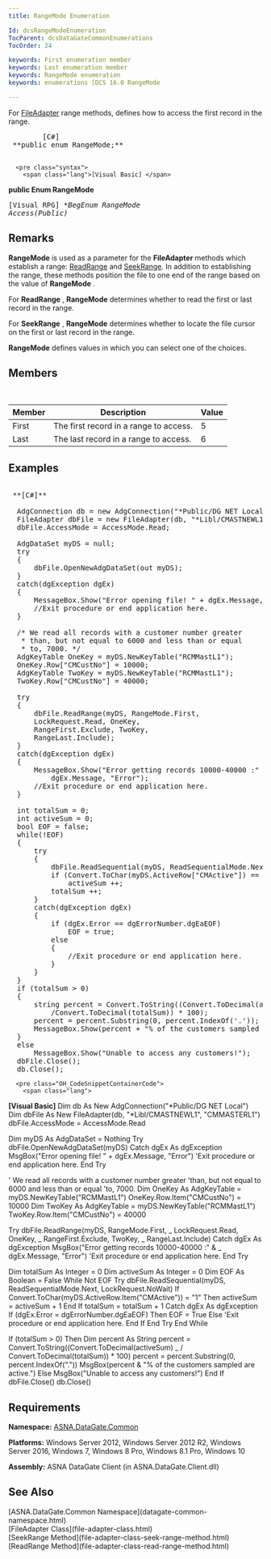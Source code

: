 ```yaml
---
title: RangeMode Enumeration

Id: dcsRangeModeEnumeration
TocParent: dcsDataGateCommonEnumerations
TocOrder: 24

keywords: First enumeration member
keywords: Last enumeration member
keywords: RangeMode enumeration
keywords: enumerations [DCS 16.0 RangeMode

---
```


For [FileAdapter](file-adapter-class.html) range methods, defines how to access the first record in the range.
<pre class="syntax">
        <span class="lang">[C#]</span>
 **public enum RangeMode;** 
      </pre>
      <pre class="syntax">
        <span class="lang">[Visual Basic] </span>
 **public Enum RangeMode** 
      </pre>
      <pre class="syntax">
        <span class="lang">[Visual RPG]</span>
 **BegEnum RangeMode Access(*Public)** 
      </pre>

## Remarks

<span> **RangeMode** </span> is used as a parameter for the **FileAdapter** methods which establish a range: [ReadRange](file-adapter-class-read-range-method.html) and [SeekRange](file-adapter-class-seek-range-method.html). In addition to establishing the range, these methods position the file to one end of the range based on the value of <span> **RangeMode** </span>.

For <span> **ReadRange** </span>, **RangeMode** determines whether to read the first or last record in the range.

For <span> **SeekRange** </span>, **RangeMode** determines whether to locate the file cursor on the first or last record in the range.

<span> **RangeMode** </span> defines values in which you can select one of the choices.
## Members

<br />



| Member | Description | Value |
| ---- | ---- | ---- |
| First | The first record in a range to access. | 5 |
| Last | The last record in a range to access. | 6 |



## Examples

<pre class="OH_CodeSnippetContainerCode">
        <span class="lang">
 **[C#]** 
        </span>
  AdgConnection db = new AdgConnection("*Public/DG NET Local");
  FileAdapter dbFile = new FileAdapter(db, "*Libl/CMASTNEWL1", "CMMASTERL1");
  dbFile.AccessMode = AccessMode.Read;

  AdgDataSet myDS = null;
  try
  {
      dbFile.OpenNewAdgDataSet(out myDS);
  }
  catch(dgException dgEx)
  {
      MessageBox.Show("Error opening file! " + dgEx.Message, "Error");
      //Exit procedure or end application here.
  }

  /* We read all records with a customer number greater
   * than, but not equal to 6000 and less than or equal
   * to, 7000. */
  AdgKeyTable OneKey = myDS.NewKeyTable("RCMMastL1");
  OneKey.Row["CMCustNo"] = 10000;
  AdgKeyTable TwoKey = myDS.NewKeyTable("RCMMastL1");
  TwoKey.Row["CMCustNo"] = 40000;

  try
  {
      dbFile.ReadRange(myDS, RangeMode.First, 
      LockRequest.Read, OneKey, 
      RangeFirst.Exclude, TwoKey,
      RangeLast.Include);
  }
  catch(dgException dgEx)
  {
      MessageBox.Show("Error getting records 10000-40000 :" +
          dgEx.Message, "Error");
      //Exit procedure or end application here.
  }

  int totalSum = 0;
  int activeSum = 0;
  bool EOF = false;
  while(!EOF)
  {
      try
      {
          dbFile.ReadSequential(myDS, ReadSequentialMode.Next, LockRequest.NoWait);
          if (Convert.ToChar(myDS.ActiveRow["CMActive"]) == '1')
              activeSum ++;
          totalSum ++;
      }
      catch(dgException dgEx)
      {
          if (dgEx.Error == dgErrorNumber.dgEaEOF)
              EOF = true;
          else
          {
              //Exit procedure or end application here.
          }
      }
  }
  if (totalSum &gt; 0)
  {
      string percent = Convert.ToString((Convert.ToDecimal(activeSum)
          /Convert.ToDecimal(totalSum)) * 100);
      percent = percent.Substring(0, percent.IndexOf('.'));
      MessageBox.Show(percent + "% of the customers sampled are active.");
  }
  else
      MessageBox.Show("Unable to access any customers!");
  dbFile.Close();
  db.Close(); </pre>
      <pre class="OH_CodeSnippetContainerCode">
        <span class="lang">
 **[Visual Basic]** 
        </span>
  Dim db As New AdgConnection("*Public/DG NET Local")
  Dim dbFile As New FileAdapter(db, "*Libl/CMASTNEWL1", "CMMASTERL1")
  dbFile.AccessMode = AccessMode.Read

  Dim myDS As AdgDataSet = Nothing
  Try
      dbFile.OpenNewAdgDataSet(myDS)
  Catch dgEx As dgException
      MsgBox("Error opening file! " + dgEx.Message, "Error")
      'Exit procedure or end application here.
  End Try

  ' We read all records with a customer number greater
  'than, but not equal to 6000 and less than or equal
  'to, 7000. 
  Dim OneKey As AdgKeyTable = myDS.NewKeyTable("RCMMastL1")
  OneKey.Row.Item("CMCustNo") = 10000
  Dim TwoKey As AdgKeyTable = myDS.NewKeyTable("RCMMastL1")
  TwoKey.Row.Item("CMCustNo") = 40000

  Try
      dbFile.ReadRange(myDS, RangeMode.First, _
          LockRequest.Read, OneKey, _
          RangeFirst.Exclude, TwoKey, _
          RangeLast.Include)
  Catch dgEx As dgException
      MsgBox("Error getting records 10000-40000 :" &amp; _
          dgEx.Message, "Error")
      'Exit procedure or end application here.
  End Try

  Dim totalSum As Integer = 0
  Dim activeSum As Integer = 0
  Dim EOF As Boolean = False
  While Not EOF
      Try
          dbFile.ReadSequential(myDS, ReadSequentialMode.Next, LockRequest.NoWait)
          If Convert.ToChar(myDS.ActiveRow.Item("CMActive")) = "1" Then
             activeSum = activeSum + 1
          End If
          totalSum = totalSum + 1
      Catch dgEx As dgException
          If (dgEx.Error = dgErrorNumber.dgEaEOF) Then
              EOF = True
          Else
              'Exit procedure or end application here.
          End If
      End Try
  End While

  If (totalSum &gt; 0) Then
      Dim percent As String
      percent = Convert.ToString((Convert.ToDecimal(activeSum) _
           / Convert.ToDecimal(totalSum)) * 100)
      percent = percent.Substring(0, percent.IndexOf("."))
      MsgBox(percent &amp; "% of the customers sampled are active.")
  Else
      MsgBox("Unable to access any customers!")
  End If
  dbFile.Close()
  db.Close()</pre>

## Requirements

**Namespace:** [ASNA.DataGate.Common](datagate-common-namespace.html) 

**Platforms:** Windows Server 2012, Windows Server 2012 R2, Windows Server 2016, Windows 7, Windows 8 Pro, Windows 8.1 Pro, Windows 10

**Assembly:** ASNA DataGate Client (in ASNA.DataGate.Client.dll)
## See Also

<dl />
      [ASNA.DataGate.Common Namespace](datagate-common-namespace.html)
      <br />
      [FileAdapter Class](file-adapter-class.html)
      <br />
      [SeekRange Method](file-adapter-class-seek-range-method.html)
      <br />
      [ReadRange Method](file-adapter-class-read-range-method.html)

